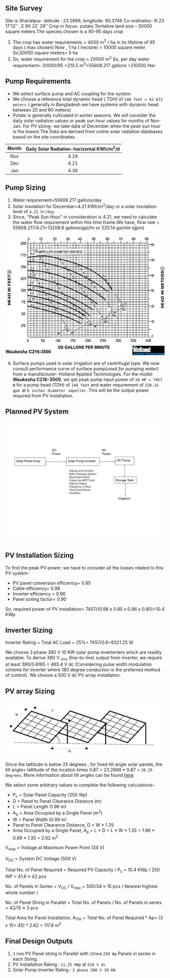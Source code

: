 ## Site Survey
Site is Shariatpur- latitude : 23.2866, longitude: 90.3748 Co-ordinates- N 23 17’12’’ , E 90 22’ 29’’
Crop in focus- potato
Tentative land size – 50000 square meters
The species chosen is  a 90-95 days crop
1. The crop has water requirements = 4000 m<sup>3</sup> / ha in its lifetime of 95 days ( max chosen)
Now , 1 ha ( hectare) = 10000 square meter
So,50000 square meters= 5 ha
2. So, water requirement for the crop = 20000  m<sup>3</sup>
So, per day water requirement= 20000/95 =210.5  m<sup>3</sup>=55608.217 gallons =210500 liter

## Pump Requirements
- We select  surface pump and AC coupling for the system.
- We choose a reference total dynamic head ( TDH) of `140 feet = 42.672 meters` ( generally in Bangladesh we have systems with dynamic head between 20 and 80 meters) 
- Potato is generally cultivated in winter seasons. We will consider the daily solar radiation values or peak sun hour values for months of Nov-Jan. For PV sizing- we take data of December when the peak sun hour is the lowest.The Data are derived from online solar radiation databases based on the site coordinates.

| Month 	| Daily Solar Radiation-horizontal KWh/m<sup>2</sup>/d  	|
|:-----:	|:-------------------------------------------:	|
|  Nov  	|                     4.28                    	|
|  Dec  	|                     4.21                    	|
|  Jan  	|                     4.36                    	|

## Pump Sizing
1. Water requirement=55608.217 gallons/day
2. Solar insolation for December=4.21 KWh/m<sup>2</sup>/day or a solar insolation level of `4.21 hr/day`
3. Since, "Peak Sun Hour" in consideration is 4.21, we need to calculate the water flow requirement within this time frame.We have, flow rate = 55608.217/4.21=13208.6 gallons(ga)/hr or 220.14 ga/min (gpm)

![Pump Performance Curve](holland.png "Pump Performance Curve")


4. Surface pumps used in solar irrigation are of centrifugal type. We now consult performance curve of surface pump(*used for pumping water*) from a manufacturer- Holland Applied Technologies. For the model **Waukesha C216-3500**, we get peak pump input power of `10 HP = 7457 W` for a pump head (TDH) of `140 feet` and water requirement of `220.14 gpm `at `6 inches diameter impeller`.
This will be the output power required from PV installation.


## Planned PV System

![PV Irrigation Scheme](Drawing1.svg?sanitize=true "PV Irrigation Scheme")
 
## PV Installation Sizing

To find the peak PV power; we have to consider all the losses related to this PV system-
- PV panel conversion efficiency= 0.85
- Cable efficiency= 0.98
- Inverter efficiency = 0.96
- Panel soiling factor= 0.90

So, required power of PV installation= 7457/(0.98 x 0.85 x 0.96 x 0.90)=10.4 KWp

## Inverter Sizing
Inverter Rating = Total AC Load + 25%= 7457/0.8=9321.25 W

We choose 3 phase 380 V 10 KW solar pump inverterters which are readily available. To derive 380 V <sub>rms</sub> (line-to-line) output from inverter, we require at least 380/0.8165 = 465.4 V dc (Considering pulse width modulation scheme for inverter where 180 degree conduction is the preferred method of control). We choose a 500 V dc PV array installation.

## PV array Sizing
![Panel Sizing](panel.PNG "Panel Sizing")

Since the lattitude is below 25 degrees , for fixed tilt angle solar panels, the tilt angle= lattitude of the location times 0.87 =  23.2866 * 0.87 = `20.25 degrees`. More information about tilt angles can be found [here](https://www.solarpaneltilt.com/)

We select some arbitrary values to complete the following calculations-

- P<sub>c</sub> = Solar Panel Capacity (250 Wp) 
- D = Panel to Panel Clearance Distance (m)
- L = Panel Length (1.96 m) 
- A<sub>p</sub> = Area Occupied by a Single Panel (m<sup>2</sup>)
- W = Panel Width (0.99 m)
- Panel to Panel Clearance Distance, D = W * 1.35
- Area Occupied by a Single Panel, A<sub>p</sub> = L * D = L * W * 1.35 = 1.96 * 0.99 * 1.35 = 2.62 m<sup>2</sup>

V<sub>max</sub> = Voltage at Maximum Power Point (34 V)

V<sub>DC</sub> = System DC Voltage (500 V)

Total No. of Panel Required = Required PV Capacity / P<sub>c</sub> = 10.4 KWp / 250 WP = 41.6 ≈ 42 pcs

No. of Panels in Series = V<sub>DC</sub> / V<sub>max</sub>  = 500/34 ≈ 15 pcs ( Nearest highest whole number )

No. of Panel String in Parallel = Total No. of Panels / No. of Panels in series = 42/15 ≈ 3 pcs

Total Area for Panel Installation, A<sub>TPI</sub> = Total No. of Panel Required * Ap= (3 x 15= 45) * 2.62 = 117.9 m<sup>2</sup>

## Final Design Outputs
1. `3` nos PV Panel string in Parallel with `15`nos `250 Wp` Panels in series in each String
2. PV Installation Rating : `11.25 KWp` at `510 V dc`
3. Solar Pump Inverter Rating : `3 phase 380 V 10 KW`


